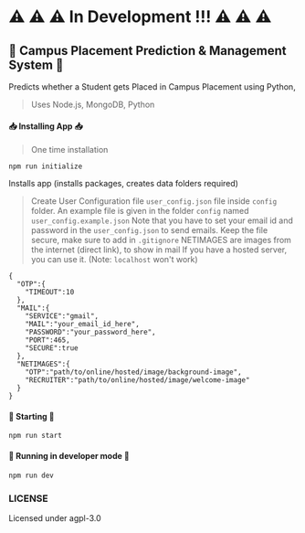 # ⚠ ⚠ ⚠ In Development !!! ⚠ ⚠ ⚠

## 🏫 Campus Placement Prediction &amp; Management System 🏫
Predicts whether a Student gets Placed in Campus Placement using Python,

> Uses Node.js, MongoDB, Python

#### 📥 Installing App 📥

> One time installation

`npm run initialize`

Installs app (installs packages, creates data folders required)

> Create User Configuration file `user_config.json` file inside `config` folder.
> An example file is given in the folder `config` named `user_config.example.json`
> Note that you have to set your email id and password in the `user_config.json` to send emails.
> Keep the file secure, make sure to add in `.gitignore`
> NETIMAGES are images from the internet (direct link), to show in mail
> If you have a hosted server, you can use it. (Note: `localhost` won't work)

```
{
  "OTP":{
    "TIMEOUT":10
  },
  "MAIL":{
    "SERVICE":"gmail",
    "MAIL":"your_email_id_here",
    "PASSWORD":"your_password_here",
    "PORT":465,
    "SECURE":true
  },
  "NETIMAGES":{
    "OTP":"path/to/online/hosted/image/background-image",
    "RECRUITER":"path/to/online/hosted/image/welcome-image"
  }
}
```

#### 🏃 Starting 🏃

`npm run start`

#### 🚀 Running in developer mode 🚀

`npm run dev`

### LICENSE

Licensed under agpl-3.0
